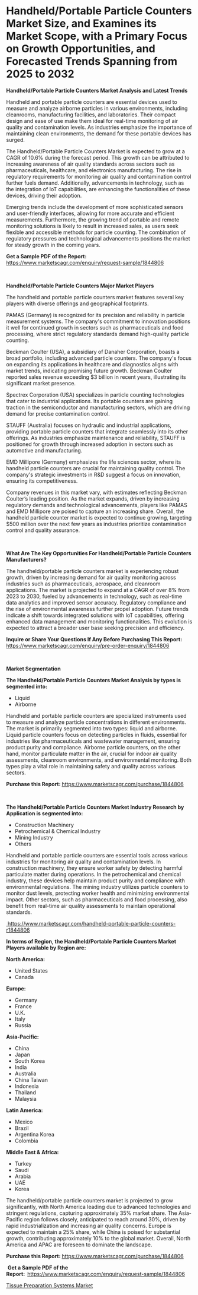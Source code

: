 <p><h1>Handheld/Portable Particle Counters Market Size, and Examines its Market Scope, with a Primary Focus on Growth Opportunities, and Forecasted Trends Spanning from 2025 to 2032</h1></p><p><strong>Handheld/Portable Particle Counters Market Analysis and Latest Trends</strong></p>
<p><p>Handheld and portable particle counters are essential devices used to measure and analyze airborne particles in various environments, including cleanrooms, manufacturing facilities, and laboratories. Their compact design and ease of use make them ideal for real-time monitoring of air quality and contamination levels. As industries emphasize the importance of maintaining clean environments, the demand for these portable devices has surged.</p><p>The Handheld/Portable Particle Counters Market is expected to grow at a CAGR of 10.6% during the forecast period. This growth can be attributed to increasing awareness of air quality standards across sectors such as pharmaceuticals, healthcare, and electronics manufacturing. The rise in regulatory requirements for monitoring air quality and contamination control further fuels demand. Additionally, advancements in technology, such as the integration of IoT capabilities, are enhancing the functionalities of these devices, driving their adoption.</p><p>Emerging trends include the development of more sophisticated sensors and user-friendly interfaces, allowing for more accurate and efficient measurements. Furthermore, the growing trend of portable and remote monitoring solutions is likely to result in increased sales, as users seek flexible and accessible methods for particle counting. The combination of regulatory pressures and technological advancements positions the market for steady growth in the coming years.</p></p>
<p><strong>Get a Sample PDF of the Report:&nbsp;</strong> <a href="https://www.marketscagr.com/enquiry/request-sample/1844806?utm_campaign=3249&utm_medium=2&utm_source=Github&utm_content=ia&utm_term=12042025&utm_id=handheldportable-particle-counters">https://www.marketscagr.com/enquiry/request-sample/1844806</a></p>
<p>&nbsp;</p>
<p><strong>Handheld/Portable Particle Counters Major Market Players</strong></p>
<p><p>The handheld and portable particle counters market features several key players with diverse offerings and geographical footprints. </p><p>PAMAS (Germany) is recognized for its precision and reliability in particle measurement systems. The company's commitment to innovation positions it well for continued growth in sectors such as pharmaceuticals and food processing, where strict regulatory standards demand high-quality particle counting.</p><p>Beckman Coulter (USA), a subsidiary of Danaher Corporation, boasts a broad portfolio, including advanced particle counters. The company's focus on expanding its applications in healthcare and diagnostics aligns with market trends, indicating promising future growth. Beckman Coulter reported sales revenue exceeding $3 billion in recent years, illustrating its significant market presence.</p><p>Spectrex Corporation (USA) specializes in particle counting technologies that cater to industrial applications. Its portable counters are gaining traction in the semiconductor and manufacturing sectors, which are driving demand for precise contamination control.</p><p>STAUFF (Australia) focuses on hydraulic and industrial applications, providing portable particle counters that integrate seamlessly into its other offerings. As industries emphasize maintenance and reliability, STAUFF is positioned for growth through increased adoption in sectors such as automotive and manufacturing.</p><p>EMD Millipore (Germany) emphasizes the life sciences sector, where its handheld particle counters are crucial for maintaining quality control. The company's strategic investments in R&D suggest a focus on innovation, ensuring its competitiveness.</p><p>Company revenues in this market vary, with estimates reflecting Beckman Coulter’s leading position. As the market expands, driven by increasing regulatory demands and technological advancements, players like PAMAS and EMD Millipore are poised to capture an increasing share. Overall, the handheld particle counter market is expected to continue growing, targeting $500 million over the next few years as industries prioritize contamination control and quality assurance.</p></p>
<p>&nbsp;</p>
<p><strong>What Are The Key Opportunities For Handheld/Portable Particle Counters Manufacturers?</strong></p>
<p><p>The handheld/portable particle counters market is experiencing robust growth, driven by increasing demand for air quality monitoring across industries such as pharmaceuticals, aerospace, and cleanroom applications. The market is projected to expand at a CAGR of over 8% from 2023 to 2030, fueled by advancements in technology, such as real-time data analytics and improved sensor accuracy. Regulatory compliance and the rise of environmental awareness further propel adoption. Future trends indicate a shift towards integrated solutions with IoT capabilities, offering enhanced data management and monitoring functionalities. This evolution is expected to attract a broader user base seeking precision and efficiency.</p></p>
<p><strong>Inquire or Share Your Questions If Any Before Purchasing This Report:</strong> <a href="https://www.marketscagr.com/enquiry/pre-order-enquiry/1844806?utm_campaign=3249&utm_medium=2&utm_source=Github&utm_content=ia&utm_term=12042025&utm_id=handheldportable-particle-counters">https://www.marketscagr.com/enquiry/pre-order-enquiry/1844806</a></p>
<p>&nbsp;</p>
<p><strong>Market Segmentation</strong></p>
<p><strong>The Handheld/Portable Particle Counters Market Analysis by types is segmented into:</strong></p>
<p><ul><li>Liquid</li><li>Airborne</li></ul></p>
<p><p>Handheld and portable particle counters are specialized instruments used to measure and analyze particle concentrations in different environments. The market is primarily segmented into two types: liquid and airborne. Liquid particle counters focus on detecting particles in fluids, essential for industries like pharmaceuticals and wastewater management, ensuring product purity and compliance. Airborne particle counters, on the other hand, monitor particulate matter in the air, crucial for indoor air quality assessments, cleanroom environments, and environmental monitoring. Both types play a vital role in maintaining safety and quality across various sectors.</p></p>
<p><strong>Purchase this Report:&nbsp;</strong><a href="https://www.marketscagr.com/purchase/1844806?utm_campaign=3249&utm_medium=2&utm_source=Github&utm_content=ia&utm_term=12042025&utm_id=handheldportable-particle-counters">https://www.marketscagr.com/purchase/1844806</a></p>
<p>&nbsp;</p>
<p><strong>The Handheld/Portable Particle Counters Market Industry Research by Application is segmented into:</strong></p>
<p><ul><li>Construction Machinery</li><li>Petrochemical & Chemical Industry</li><li>Mining Industry</li><li>Others</li></ul></p>
<p><p>Handheld and portable particle counters are essential tools across various industries for monitoring air quality and contamination levels. In construction machinery, they ensure worker safety by detecting harmful particulate matter during operations. In the petrochemical and chemical industry, these devices help maintain product purity and compliance with environmental regulations. The mining industry utilizes particle counters to monitor dust levels, protecting worker health and minimizing environmental impact. Other sectors, such as pharmaceuticals and food processing, also benefit from real-time air quality assessments to maintain operational standards.</p></p>
<p><a href="https://www.marketscagr.com/handheld-portable-particle-counters-r1844806?utm_campaign=3249&utm_medium=2&utm_source=Github&utm_content=ia&utm_term=12042025&utm_id=handheldportable-particle-counters">&nbsp;https://www.marketscagr.com/handheld-portable-particle-counters-r1844806</a></p>
<p><strong>In terms of Region, the Handheld/Portable Particle Counters Market Players available by Region are:</strong></p>
<p>
    <p> <strong> North America: </strong>
        <ul>
            <li>United States</li>
            <li>Canada</li>
        </ul>
        </p> 
    <p> <strong> Europe: </strong>
        <ul>
            <li>Germany</li>
            <li>France</li>
            <li>U.K.</li>
            <li>Italy</li>
            <li>Russia</li>
        </ul>
        </p> 
    <p> <strong> Asia-Pacific: </strong>
        <ul>
            <li>China</li>
            <li>Japan</li>
            <li>South Korea</li>
            <li>India</li>
            <li>Australia</li>
            <li>China Taiwan</li>
            <li>Indonesia</li>
            <li>Thailand</li>
            <li>Malaysia</li>
        </ul>
        </p> 
    <p> <strong> Latin America: </strong>
        <ul>
            <li>Mexico</li>
            <li>Brazil</li>
            <li>Argentina Korea</li>
            <li>Colombia</li>
        </ul>
        </p> 
    <p> <strong> Middle East & Africa: </strong>
        <ul>
            <li>Turkey</li>
            <li>Saudi</li>
            <li>Arabia</li>
            <li>UAE</li>
            <li>Korea</li>
        </ul>
    </p>
    </p>
<p><p>The handheld/portable particle counters market is projected to grow significantly, with North America leading due to advanced technologies and stringent regulations, capturing approximately 35% market share. The Asia-Pacific region follows closely, anticipated to reach around 30%, driven by rapid industrialization and increasing air quality concerns. Europe is expected to maintain a 25% share, while China is poised for substantial growth, contributing approximately 10% to the global market. Overall, North America and APAC are foreseen to dominate the landscape.</p></p>
<p><strong>Purchase this Report: </strong><a href="https://www.marketscagr.com/purchase/1844806?utm_campaign=3249&utm_medium=2&utm_source=Github&utm_content=ia&utm_term=12042025&utm_id=handheldportable-particle-counters">https://www.marketscagr.com/purchase/1844806</a></p>
<p>&nbsp;<strong>Get a Sample PDF of the Report:&nbsp;&nbsp;</strong><a href="https://www.marketscagr.com/enquiry/request-sample/1844806?utm_campaign=3249&utm_medium=2&utm_source=Github&utm_content=ia&utm_term=12042025&utm_id=handheldportable-particle-counters">https://www.marketscagr.com/enquiry/request-sample/1844806</a></p>
<p><strong></strong></p>
<p><p><a href="https://github.com/bedelibekwe58/Market-Research-Report-List-1/blob/main/tissue-preparation-systems-market.md?utm_campaign=3249&utm_medium=2&utm_source=Github&utm_content=ia&utm_term=12042025&utm_id=handheldportable-particle-counters">Tissue Preparation Systems Market</a></p></p>